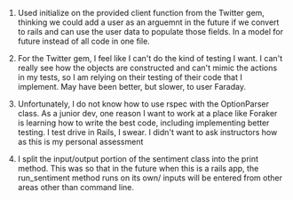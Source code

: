 1. Used initialize on the provided client function from the Twitter gem, thinking we could add a user as an arguemnt in the future if we convert to rails and can use the user data to populate those fields. In a model for future instead of all code in one file.

2. For the Twitter gem, I feel like I can't do the kind of testing I want. I can't really see how the objects are constructed and can't mimic the actions in my tests, so I am relying on their testing of their code that I implement. May have been better, but slower, to user Faraday.

3. Unfortunately, I do not know how to use rspec with the OptionParser class. As a junior dev, one reason I want to work at a place like Foraker is learning how to write the best code, including implementing better testing. I test drive in Rails, I swear. I didn't want to ask instructors how as this is my personal assessment

4. I split the input/output portion of the sentiment class into the print method. This was so that in the future when this is a rails app, the run_sentiment method runs on its own/ inputs will be entered from other areas other than command line. 
